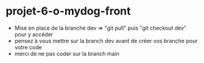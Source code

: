 # projet-6-o-mydog-front

- Mise en place de la branche dev => "git pull" puis "git checkout dev" pour y accéder
- pensez à vous mettre sur la branch dev avant de créer vos branche pour votre code
- merci de ne pas coder sur la branch main
